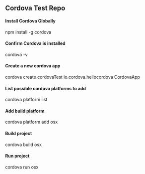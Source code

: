 ## Cordova Test Repo

#### Install Cordova Globally
npm install -g cordova

#### Confirm Cordova is installed
cordova -v

#### Create a new cordova app
cordova create cordovaTest io.cordova.hellocordova CordovaApp

#### List possible cordova platforms to add
cordova platform list

#### Add build platform
cordova platform add osx

#### Build project
cordova build osx

#### Run project
cordova run osx